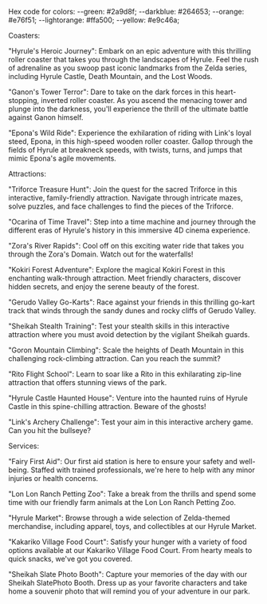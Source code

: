 Hex code for colors:
--green: #2a9d8f;
--darkblue: #264653;
--orange: #e76f51;
--lightorange: #ffa500;
--yellow: #e9c46a;

Coasters:

"Hyrule's Heroic Journey": Embark on an epic adventure with this thrilling roller coaster that takes you through the landscapes of Hyrule. Feel the rush of adrenaline as you swoop past iconic landmarks from the Zelda series, including Hyrule Castle, Death Mountain, and the Lost Woods.

"Ganon's Tower Terror": Dare to take on the dark forces in this heart-stopping, inverted roller coaster. As you ascend the menacing tower and plunge into the darkness, you'll experience the thrill of the ultimate battle against Ganon himself.

"Epona's Wild Ride": Experience the exhilaration of riding with Link's loyal steed, Epona, in this high-speed wooden roller coaster. Gallop through the fields of Hyrule at breakneck speeds, with twists, turns, and jumps that mimic Epona's agile movements.

Attractions:

"Triforce Treasure Hunt": Join the quest for the sacred Triforce in this interactive, family-friendly attraction. Navigate through intricate mazes, solve puzzles, and face challenges to find the pieces of the Triforce.

"Ocarina of Time Travel": Step into a time machine and journey through the different eras of Hyrule's history in this immersive 4D cinema experience.

"Zora's River Rapids": Cool off on this exciting water ride that takes you through the Zora's Domain. Watch out for the waterfalls!

"Kokiri Forest Adventure": Explore the magical Kokiri Forest in this enchanting walk-through attraction. Meet friendly characters, discover hidden secrets, and enjoy the serene beauty of the forest.

"Gerudo Valley Go-Karts": Race against your friends in this thrilling go-kart track that winds through the sandy dunes and rocky cliffs of Gerudo Valley.

"Sheikah Stealth Training": Test your stealth skills in this interactive attraction where you must avoid detection by the vigilant Sheikah guards.

"Goron Mountain Climbing": Scale the heights of Death Mountain in this challenging rock-climbing attraction. Can you reach the summit?

"Rito Flight School": Learn to soar like a Rito in this exhilarating zip-line attraction that offers stunning views of the park.

"Hyrule Castle Haunted House": Venture into the haunted ruins of Hyrule Castle in this spine-chilling attraction. Beware of the ghosts!

"Link's Archery Challenge": Test your aim in this interactive archery game. Can you hit the bullseye?

Services:

"Fairy First Aid": Our first aid station is here to ensure your safety and well-being. Staffed with trained professionals, we're here to help with any minor injuries or health concerns.

"Lon Lon Ranch Petting Zoo": Take a break from the thrills and spend some time with our friendly farm animals at the Lon Lon Ranch Petting Zoo.

"Hyrule Market": Browse through a wide selection of Zelda-themed merchandise, including apparel, toys, and collectibles at our Hyrule Market.

"Kakariko Village Food Court": Satisfy your hunger with a variety of food options available at our Kakariko Village Food Court. From hearty meals to quick snacks, we've got you covered.

"Sheikah Slate Photo Booth": Capture your memories of the day with our Sheikah SlatePhoto Booth. Dress up as your favorite characters and take home a souvenir photo that will remind you of your adventure in our park.

